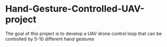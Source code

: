 # Hand-Gesture-Controlled-UAV-project
The goal of this project is to develop a UAV drone control loop that can be controlled by 5-10 different hand gestures
